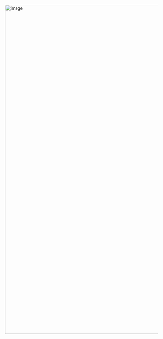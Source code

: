 <img width="1920" height="1080" alt="image" src="https://github.com/user-attachments/assets/3b94cbd7-b35b-4e6b-bf21-420c2d912eb5" />
